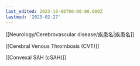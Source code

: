 ```yaml
---
last_edited: 2023-10-08T00:00:00.000Z
lastmod: '2025-02-27'
---
```





  

  

[[Neurology/Cerebrovascular disease/疾患名|疾患名]]

  

  

  

[[Cerebral Venous Thrombosis (CVT)]]

[[Convexal SAH (cSAH)]]
